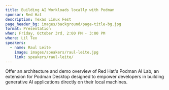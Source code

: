 ```yaml
---
title: Building AI Workloads locally with Podman
sponsor: Red Hat
description: Texas Linux Fest
page_header_bg: images/background/page-title-bg.jpg
format: Presentation
when: Friday, October 3rd, 2:00 PM - 3:00 PM
where: Lil Tex
speakers:
  - name: Raul Leite
    image: images/speakers/raul-leite.jpg
    link: speakers/raul-leite/
---
```


Offer an architecture and demo overview of Red Hat's Podman AI Lab, an
extension for Podman Desktop designed to empower developers in building
generative AI applications directly on their local machines.

